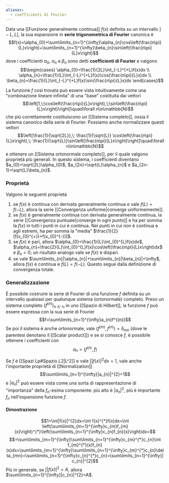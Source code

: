 ```yaml
---
aliases:
  - coefficienti di Fourier
---
```

Data una [[Funzione generalmente continua]] $f(x)$ definita su un intervallo $]-L,L[$, la sua espansione in **serie trigonometrica di Fourier** canonica è
$$f(x)=\alpha_{0}+\sum\limits_{n=1}^{\infty}\alpha_{n}\cos\left(\frac{n\pi}{L}x\right)+\sum\limits_{n=1}^{\infty}\beta_{n}\sin\left(\frac{n\pi}{L}x\right)$$
dove i coefficienti $\alpha_{0}$, $\alpha_{n}$ e $\beta_{n}$ sono detti **coefficienti di Fourier** e valgono
$$\begin{cases}
\alpha_{0}=\frac{1}{2L}\int_{-L}^{+L}f(x)dx \\
\alpha_{n}=\frac{1}{L}\int_{-L}^{+L}f(x)\cos(\frac{n\pi}{L}x)dx \\
\beta_{n}=\frac{1}{L}\int_{-L}^{+L}f(x)\sin(\frac{n\pi}{L}x)dx
\end{cases}$$

La funzione $f$ così trovata può essere vista intuitivamente come una "combinazione lineare infinita" di una "base" costituita dai vettori
$$\left[1,\;\cos\left(\frac{n\pi}{L}x\right),\;\sin\left(\frac{n\pi}{L}x\right)\right]\quad\forall n\in\mathbb{N}$$
che più correttamente costituiscono un [[Sistema completo]], ossia il sistema canonico della serie di Fourier. Possiamo anche normalizzare questi vettori
$$\left[\frac{1}{\sqrt{2L}},\; \frac{1}{\sqrt{L}} \cos\left(\frac{n\pi}{L}x\right),\; \frac{1}{\sqrt{L}}\sin\left(\frac{n\pi}{L}x\right)\right]\quad\forall n\in\mathbb{N}$$
e ottenere un [[Sistema ortonormale completo]], per il quale valgono proprietà più generali. In questo sistema, i coefficienti diventano $a_{0}=\sqrt{2L}\alpha_{0}$, $a_{2n}=\sqrt{L}\alpha_{n}$ e $a_{2n-1}=\sqrt{L}\beta_{n}$.
### Proprietà
Valgono le seguenti proprietà
1. se $f(x)$ è continua con derivata generalmente continua e vale $f(L)=f(-L)$, allora la serie [[Convergenza uniforme|converge uniformemente]].
2. se $f(x)$ è generalmente continua con derivata generalmente continua, la serie [[Convergenza puntuale|converge in ogni punto]] e ha per somma la $f(x)$ in tutti i punti in cui è continua. Nei punti in cui non è continua e agli estremi, ha per somma la "media" $\frac{1}{2}[f(x_{0}^{+})+f(x_{0}^{-})]$.
3. se $f(x)$ è pari, allora $\alpha_{0}=\frac{1}{L}\int_{0}^{L}f(x)dx$, $\alpha_{n}=\frac{2}{L}\int_{0}^{L}f(x)\cos\left(\frac{n\pi}{L}x\right)dx$ e $\beta_{n}=0$; un risultato analogo vale se $f(x)$ è dispari.
4. se vale $\sum\limits_{n}|\alpha_{n}|+\sum\limits_{n}|\beta_{n}|<\infty$, allora $f(x)$ è continua e $f(L)=f(-L)$. Questo segue dalla definizione di convergenza totale.
### Generalizzazione
È possibile costruire la serie di Fourier di una funzione $f$ definita su un intervallo qualsiasi per qualunque sistema (ortonormale) completo. Preso un sistema completo $\{f^{(n)}\}_{n\in\mathbb{N}}$ in uno [[Spazio di Hilbert]], la funzione $f$ può essere espressa con la sua serie di Fourier
$$f=\sum\limits_{n=1}^{\infty}a_{n}f^{(n)}$$
Se poi il sistema è anche ortonormale, vale $(f^{(m)}, f^{(n)})=\delta_{mn}$ (dove le parentesi denotano il [[Scalar product]]) e se si conosce $f$, è possibile ottenere i coefficienti con
$$a_{n}=(f^{(n)},f)$$

Se $f$ è [[Spazi Lp#Spazio $L {2}$|L^2]] e vale $\int |f(x)|^{2}dx=1$, vale anche l'importante proprietà di [[Normalization]]
$$\sum\limits_{n=1}^{\infty}|a_{n}|^{2}=1$$
e $|a_{n}|^{2}$ può essere vista come una sorta di rappresentazione di "importanza" della $f_{n}$-esima componente: più alto è $|a_{n}|^{2}$, più è importante $f_{n}$ nell'espansione funzione $f$.
#### Dimostrazione
$$1=\int|f(x)|^{2}dx=\int f(x)^{*}f(x)dx=\int \left(\sum\limits_{m=1}^{\infty}c_{m}f_{m}(x)\right)^{*}\left(\sum\limits_{n=1}^{\infty}c_{n}f_{n}(x)\right)dx=$$
$$=\sum\limits_{m=1}^{\infty}\sum\limits_{n=1}^{\infty}c_{m}^{*}c_{n}\int f_{m}^{*}(x)f_{n}(x)dx=\sum\limits_{m=1}^{\infty}\sum\limits_{n=1}^{\infty}c_{m}^{*}c_{n}\delta_{mn}=\sum\limits_{n=1}^{\infty}c_{n}^{*}c_{n}=\sum\limits_{n=1}^{\infty}|c_{n}|^{2}$$
Più in generale, se $\int |f(x)|^{2}=A$, allora $\sum\limits_{n=1}^{\infty}|c_{n}|^{2}=A$.